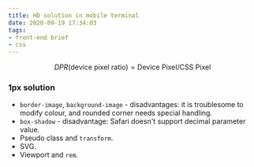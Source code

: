 ```yaml
---
title: HD solution in mobile terminal
date: 2020-09-19 17:34:03
tags:
- front-end brief
- css
---
```


<script type="text/javascript" src="http://cdn.mathjax.org/mathjax/latest/MathJax.js?config=default"></script>
$$ DPR \textrm{(device pixel ratio)} = \textrm{Device Pixel} / \textrm{CSS Pixel} $$

### **1px solution**

- `border-image`, `background-image` - disadvantages: it is troublesome to modify colour, and rounded corner needs special handling.
- `box-shadow` - disadvantage: Safari doesn't support decimal parameter value.
- Pseudo class and `transform`.
- SVG.
- Viewport and `rem`.
